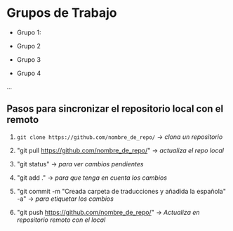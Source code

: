 # Grupos de Trabajo 

* Grupo 1:

* Grupo 2

* Grupo 3

* Grupo 4

...
## Pasos para sincronizar el repositorio local con el remoto

1. `git clone https://github.com/nombre_de_repo/` -> *clona un repositorio*

2. "git pull https://github.com/nombre_de_repo/" -> *actualiza el repo local*

3. "git status" -> *para ver cambios pendientes*

4. "git add ." -> *para que tenga en cuenta los cambios*

5. "git commit -m "Creada carpeta de traducciones y añadida la española" -a" -> *para etiquetar los cambios*

6. "git push https://github.com/nombre_de_repo/" -> *Actualiza en repositorio remoto con el local*
